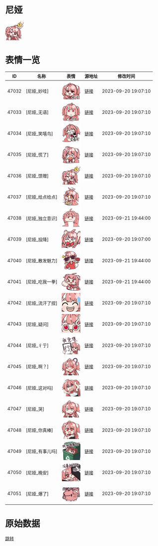 # 尼娅

<img src="./cover.png" height="60" alt="cover" />

# 表情一览

|ID|名称|表情|源地址|修改时间|
|----|----|----|----|----|
|47032|[尼娅_妙哇]|<img src="./pic/047032_%5B尼娅_妙哇%5D.png" height="60" alt="妙哇"/>|[链接](https://i0.hdslb.com/bfs/garb/5f594e753bb6ccdc4f41a91f87a90c2ffc9f0dbf.png)|2023-09-20 19:07:10|
|47033|[尼娅_无语]|<img src="./pic/047033_%5B尼娅_无语%5D.png" height="60" alt="无语"/>|[链接](https://i0.hdslb.com/bfs/garb/2f6df351efb36814589440a7795ebbe2bc783cf0.png)|2023-09-20 19:07:10|
|47034|[尼娅_笑嘻鸟]|<img src="./pic/047034_%5B尼娅_笑嘻鸟%5D.png" height="60" alt="笑嘻鸟"/>|[链接](https://i0.hdslb.com/bfs/garb/85874c6cd5cdb539737a3ed7a86d12d4d237c664.png)|2023-09-20 19:07:10|
|47035|[尼娅_慌了]|<img src="./pic/047035_%5B尼娅_慌了%5D.png" height="60" alt="慌了"/>|[链接](https://i0.hdslb.com/bfs/garb/1e2ec43b1f56c296c91e8a6dfa8c576902f705ff.png)|2023-09-20 19:07:10|
|47036|[尼娅_馈赠]|<img src="./pic/047036_%5B尼娅_馈赠%5D.png" height="60" alt="馈赠"/>|[链接](https://i0.hdslb.com/bfs/garb/9884fef7a06847871b8a0fb45923700ca2578628.png)|2023-09-20 19:07:10|
|47037|[尼娅_给点给点]|<img src="./pic/047037_%5B尼娅_给点给点%5D.png" height="60" alt="给点给点"/>|[链接](https://i0.hdslb.com/bfs/garb/8933ecc37ade65328d43afc711f82bf93a5343ac.png)|2023-09-20 19:07:10|
|47038|[尼娅_独立意识]|<img src="./pic/047038_%5B尼娅_独立意识%5D.png" height="60" alt="独立意识"/>|[链接](https://i0.hdslb.com/bfs/garb/56ec093f5e9319250b3f42b1bd1e2183e7af3f92.png)|2023-09-21 19:44:00|
|47039|[尼娅_投降]|<img src="./pic/047039_%5B尼娅_投降%5D.png" height="60" alt="投降"/>|[链接](https://i0.hdslb.com/bfs/garb/6219951c67d8c9d56bab3b8a0ac32a2d85301630.png)|2023-09-20 19:07:00|
|47040|[尼娅_散发魅力]|<img src="./pic/047040_%5B尼娅_散发魅力%5D.png" height="60" alt="散发魅力"/>|[链接](https://i0.hdslb.com/bfs/garb/5c1a9813795b79c86cf26517c0c0e73ef125dd7e.png)|2023-09-21 19:44:00|
|47041|[尼娅_吃我一拳]|<img src="./pic/047041_%5B尼娅_吃我一拳%5D.png" height="60" alt="吃我一拳"/>|[链接](https://i0.hdslb.com/bfs/garb/671c26076614bfc49a2e5bec0e718cd251168060.png)|2023-09-21 19:44:00|
|47042|[尼娅_流汗了捏]|<img src="./pic/047042_%5B尼娅_流汗了捏%5D.png" height="60" alt="流汗了捏"/>|[链接](https://i0.hdslb.com/bfs/garb/3e205a488fa07e72be1d890ef093779fe2f2304e.png)|2023-09-20 19:07:10|
|47043|[尼娅_疑问]|<img src="./pic/047043_%5B尼娅_疑问%5D.png" height="60" alt="疑问"/>|[链接](https://i0.hdslb.com/bfs/garb/c216f3276bf4476ed6eb14ee5f45f05cb192204d.png)|2023-09-20 19:07:10|
|47044|[尼娅_彳亍]|<img src="./pic/047044_%5B尼娅_彳亍%5D.png" height="60" alt="彳亍"/>|[链接](https://i0.hdslb.com/bfs/garb/5197114fbb60f5be7f237b3b1f98e55202ef9236.png)|2023-09-20 19:07:10|
|47045|[尼娅_啊？]|<img src="./pic/047045_%5B尼娅_啊？%5D.png" height="60" alt="啊？"/>|[链接](https://i0.hdslb.com/bfs/garb/fe39c7435767be3926f39960d5cca83cc519b8e0.png)|2023-09-20 19:07:10|
|47046|[尼娅_这对吗]|<img src="./pic/047046_%5B尼娅_这对吗%5D.png" height="60" alt="这对吗"/>|[链接](https://i0.hdslb.com/bfs/garb/5628c910fe3b1541e54b5daf3b7d33f7376ec3f7.png)|2023-09-20 19:07:10|
|47047|[尼娅_哭]|<img src="./pic/047047_%5B尼娅_哭%5D.png" height="60" alt="哭"/>|[链接](https://i0.hdslb.com/bfs/garb/b2ce77b0bea11550238e54c50a065dc63f9d72a3.png)|2023-09-20 19:07:10|
|47048|[尼娅_你真棒]|<img src="./pic/047048_%5B尼娅_你真棒%5D.png" height="60" alt="你真棒"/>|[链接](https://i0.hdslb.com/bfs/garb/6738b9766678181f902344939594fe836c9da28d.png)|2023-09-20 19:07:10|
|47049|[尼娅_有事儿吗]|<img src="./pic/047049_%5B尼娅_有事儿吗%5D.png" height="60" alt="有事儿吗"/>|[链接](https://i0.hdslb.com/bfs/garb/58668c5b651dac1062cf3a2f262abe9dfefec8ff.png)|2023-09-20 19:07:10|
|47050|[尼娅_晚安]|<img src="./pic/047050_%5B尼娅_晚安%5D.png" height="60" alt="晚安"/>|[链接](https://i0.hdslb.com/bfs/garb/2b620377007e7d979051f7f341762223abfa5781.png)|2023-09-20 19:07:10|
|47051|[尼娅_爆了]|<img src="./pic/047051_%5B尼娅_爆了%5D.png" height="60" alt="爆了"/>|[链接](https://i0.hdslb.com/bfs/garb/0c999ce284e781bba12a7a14a4b7a9b360777539.png)|2023-09-20 19:07:10|

# 原始数据

[跳转](./raw.json)

